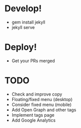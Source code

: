 # Develop!

* gem install jekyll
* jekyll serve


# Deploy!

* Get your PRs merged


# TODO

* Check and improve copy
* Floating/fixed menu (desktop)
* Consider fixed menu (mobile)
* Add Open Graph and other tags
* Implement tags page
* Add Google Analytics
